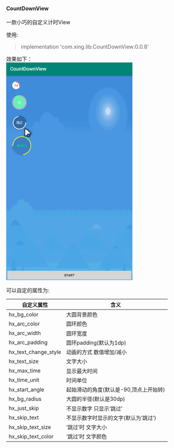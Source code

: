 #### CountDownView
一款小巧的自定义计时View

使用:<br/>
  > implementation 'com.xing.lib:CountDownView:0.0.8'

效果如下：<br/>
<img src='https://raw.githubusercontent.com/Microhx/CountDownView/master/img/demo.gif' width="340"/>

可以自定的属性为:


| 自定义属性 | 含义 |
| ------ | ------ |
| hx_bg_color | 大圆背景颜色 |
| hx_arc_color | 圆环颜色|
| hx_arc_width   |  圆环宽度 |
| hx_arc_padding |  圆环padding(默认为1dp)        |
| hx_text_change_style      |  动画的方式 数值增加/减小     |
| hx_text_size  | 文字大小    |
| hx_max_time   | 显示最大时间   |
| hx_time_unit      |   时间单位    |
| hx_start_angle|  起始滑动的角度(默认是-90,顶点上开始转)  |
| hx_bg_radius     | 大圆的半径(默认是30dp)      |
| hx_just_skip  | 不显示数字 只显示‘跳过’ |
| hx_skip_text | 不显示数字时显示的文字(默认为‘跳过’) |
| hx_skip_text_size | ‘跳过’时 文字大小 |
| hx_skip_text_color | ‘跳过’时  文字颜色|


